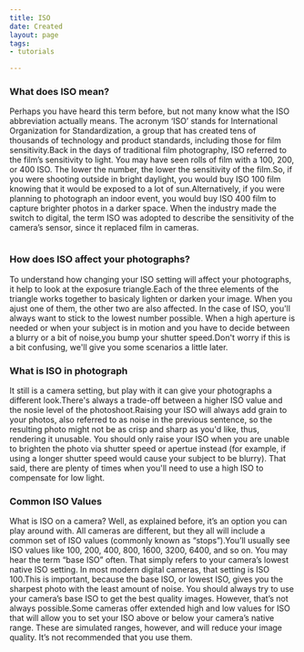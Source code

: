 ```yaml
---
title: ISO
date: Created
layout: page
tags:
- tutorials

---
```



<div class="container">
<div class="row pt-3">

<div class="container-item col-sm-6">
  <h3>What does ISO mean?</h3>
  <p>Perhaps you have heard this term before, but not many know what the ISO abbreviation actually means. The
    acronym ‘ISO’ stands for International Organization for Standardization, a group that has created tens of
    thousands of technology and product standards, including those for film sensitivity.Back in the days of
    traditional film photography, ISO referred to the film’s sensitivity to light. You may have seen rolls of film
    with a 100, 200, or 400 ISO. The lower the number, the lower the sensitivity of the film.So, if you were
    shooting outside in bright daylight, you would buy ISO 100 film knowing that it would be exposed to a lot of
    sun.Alternatively, if you were planning to photograph an indoor event, you would buy ISO 400 film to capture
    brighter photos in a darker space. When the industry made the switch to digital, the term ISO was adopted to
    describe the sensitivity of the camera’s sensor, since it replaced film in cameras.</p>
</div>
<div class="container-item col-sm-6">
  <img src="/images/iso.jpg" alt="" class="img-responsive">
</div>
</div>
<div class="row mb-3 ">
    <div class="container-item col-sm-6">
      <img src="/images/iso2.jpg" alt="" class="img-responsive ">
  </div>
  <div class="container-item col-sm-6">

  <h3>How does ISO affect your photographs?</h3>
    <p>To understand how changing your ISO setting will affect your photographs, it help to look at the exposure
      triangle.Each of the three elements of the triangle works together to basicaly lighten or darken your image.
      When you ajust one of them, the other two are also affected. In the case of ISO, you'll always want to stick
      to the lowest number possible. When a high aperture is needed or when your subject is in motion and you have
      to decide between a blurry or a bit of noise,you bump your shutter speed.Don't worry if this is a bit
      confusing, we'll give you some scenarios a little later.</p>
  </div>
</div>
<div class="row mb-3">
  <div class="container-item col-sm-6">
    <h3>What is ISO in photograph</h3>
    <p>It still is a camera setting, but play with it can give your photographs a different look.There's always a
      trade-off between a higher ISO value and the nosie level of the photoshoot.Raising your ISO will always add
      grain to your photos, also referred to as noise in the previous sentence, so the resulting photo might not be
      as crisp and sharp as you'd like, thus, rendering it unusable. You should only raise your ISO when you are
      unable to brighten the photo via shutter speed or apertue instead (for example, if using a longer shutter
      speed would cause your subject to be blurry). That said, there are plenty of times when you'll need to use a
      high ISO to compensate for low light.</p>
  </div>
  <div class="container-item col-sm-6">
  <h3>Common ISO Values</h3>
  <p>What is ISO on a camera? Well, as explained before, it’s an option you can play around with. All cameras are different, but they all will include a common set of ISO values (commonly known as “stops”).You’ll usually see ISO values like 100, 200, 400, 800, 1600, 3200, 6400, and so on. You may hear the term “base ISO” often. That simply refers to your camera’s lowest native ISO setting. In most modern digital cameras, that setting is ISO 100.This is important, because the base ISO, or lowest ISO, gives you the sharpest photo with the least amount of noise. You should always try to use your camera’s base ISO to get the best quality images. However, that’s not always possible.Some cameras offer extended high and low values for ISO that will allow you to set your ISO above or below your camera’s native range. These are simulated ranges, however, and will reduce your image quality. It’s not recommended that you use them.</p>
  </div>
</div>

  </div>
  <!-- end contanter -->